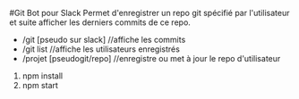 #Git Bot pour Slack
Permet d'enregistrer un repo git spécifié par l'utilisateur et suite afficher les derniers commits de ce repo.

* /git [pseudo sur slack] //affiche les commits
* /git list //affiche les utilisateurs enregistrés
* /projet [pseudogit/repo] //enregistre ou met à jour le repo d'utilisateur


1. npm install
2. npm start
